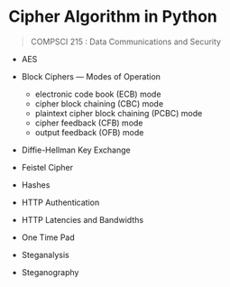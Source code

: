 # Cipher Algorithm in Python

> COMPSCI 215 : Data Communications and Security

- AES
- Block Ciphers — Modes of Operation

  - electronic code book (ECB) mode
  - cipher block chaining (CBC) mode
  - plaintext cipher block chaining (PCBC) mode
  - cipher feedback (CFB) mode
  - output feedback (OFB) mode

- Diffie-Hellman Key Exchange
- Feistel Cipher
- Hashes
- HTTP Authentication
- HTTP Latencies and Bandwidths
- One Time Pad
- Steganalysis
- Steganography
